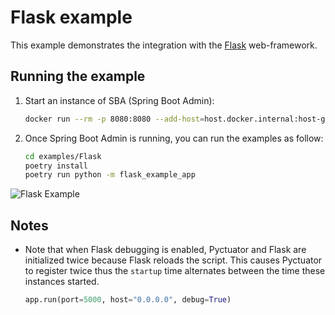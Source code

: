 # Flask example
This example demonstrates the integration with the [Flask](https://flask.palletsprojects.com/) web-framework.

## Running the example
1. Start an instance of SBA (Spring Boot Admin):
    ```sh
    docker run --rm -p 8080:8080 --add-host=host.docker.internal:host-gateway michayaak/spring-boot-admin:2.2.3-1
    ```
2. Once Spring Boot Admin is running, you can run the examples as follow:
    ```sh
    cd examples/Flask
    poetry install
    poetry run python -m flask_example_app
    ``` 

![Flask Example](../images/Flask.png)

## Notes
* Note that when Flask debugging is enabled, Pyctuator and Flask are initialized twice because Flask reloads the script. This causes Pyctuator to register twice thus the `startup` time alternates between the time these instances started.
    ```Python
    app.run(port=5000, host="0.0.0.0", debug=True)
    ```
